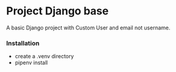 # Project Django base

A basic Django project with Custom User and email not username.

### Installation
* create a .venv directory
* pipenv install